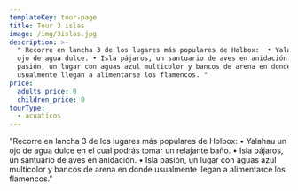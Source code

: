 ```yaml
---
templateKey: tour-page
title: Tour 3 islas
image: /img/3islas.jpg
description: >-
  " Recorre en lancha 3 de los lugares más populares de Holbox:  • Yalahau un
  ojo de agua dulce. • Isla pájaros, un santuario de aves en anidación. • Isla
  pasión, un lugar con aguas azul multicolor y bancos de arena en donde
  usualmente llegan a alimentarse los flamencos. "
price:
  adults_price: 0
  children_price: 0
tourType:
  - acuaticos
---
```

"Recorre en lancha 3 de los lugares más populares de Holbox: 
• Yalahau un ojo de agua dulce en el cual podrás tomar un relajante baño.
• Isla pájaros, un santuario de aves en anidación.
• Isla pasión, un lugar con aguas azul multicolor y bancos de arena en donde usualmente llegan a alimentarce los flamencos."